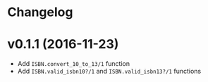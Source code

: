 
# Changelog

# v0.1.1 (2016-11-23)

- Add `ISBN.convert_10_to_13/1` function
- Add `ISBN.valid_isbn10?/1` and `ISBN.valid_isbn13?/1` functions
